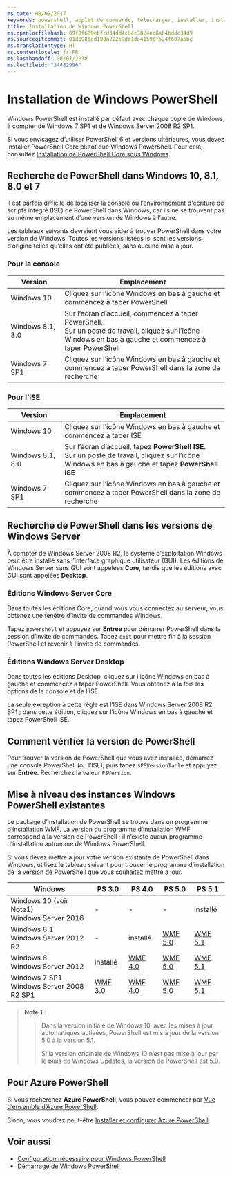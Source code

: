 ```yaml
---
ms.date: 08/09/2017
keywords: powershell, applet de commande, télécharger, installer, installation, programme d’installation, windows 10, windows 8.1, windows 8.0, windows 7
title: Installation de Windows PowerShell
ms.openlocfilehash: 89f0f689ebfcd34dd4c8ec3824ec8ab4bddc34d9
ms.sourcegitcommit: 01d6985ed190a222e9da1da41596f524f607a5bc
ms.translationtype: HT
ms.contentlocale: fr-FR
ms.lasthandoff: 06/07/2018
ms.locfileid: "34482996"
---
```

# <a name="installing-windows-powershell"></a>Installation de Windows PowerShell
Windows PowerShell est installé par défaut avec chaque copie de Windows, à compter de Windows 7 SP1 et de Windows Server 2008 R2 SP1.

Si vous envisagez d’utiliser PowerShell 6 et versions ultérieures, vous devez installer PowerShell Core plutôt que Windows PowerShell. Pour cela, consultez [Installation de PowerShell Core sous Windows](Installing-PowerShell-Core-on-Windows.md).

## <a name="finding-powershell-in-windows-10-81-80-and-7"></a>Recherche de PowerShell dans Windows 10, 8.1, 8.0 et 7

Il est parfois difficile de localiser la console ou l’environnement d'écriture de scripts intégré (ISE) de PowerShell dans Windows, car ils ne se trouvent pas au même emplacement d’une version de Windows à l’autre.

Les tableaux suivants devraient vous aider à trouver PowerShell dans votre version de Windows.
Toutes les versions listées ici sont les versions d’origine telles qu’elles ont été publiées, sans aucune mise à jour.

### <a name="for-console"></a>Pour la console

Version | Emplacement
-- | --
Windows 10 | Cliquez sur l’icône Windows en bas à gauche et commencez à taper PowerShell
Windows 8.1, 8.0 | Sur l’écran d’accueil, commencez à taper PowerShell.<br/>Sur un poste de travail, cliquez sur l’icône Windows en bas à gauche et commencez à taper PowerShell
Windows 7 SP1 | Cliquez sur l’icône Windows en bas à gauche et commencez à taper PowerShell dans la zone de recherche

### <a name="for-ise"></a>Pour l’ISE

Version | Emplacement
-- | --
Windows 10 | Cliquez sur l’icône Windows en bas à gauche et commencez à taper ISE
Windows 8.1, 8.0 | Sur l’écran d’accueil, tapez **PowerShell ISE**.<br/>Sur un poste de travail, cliquez sur l’icône Windows en bas à gauche et tapez **PowerShell ISE**
Windows 7 SP1 | Cliquez sur l’icône Windows en bas à gauche et commencez à taper PowerShell dans la zone de recherche

## <a name="finding-powershell-in-windows-server-versions"></a>Recherche de PowerShell dans les versions de Windows Server

À compter de Windows Server 2008 R2, le système d’exploitation Windows peut être installé sans l’interface graphique utilisateur (GUI).
Les éditions de Windows Server sans GUI sont appelées **Core**, tandis que les éditions avec GUI sont appelées **Desktop**.

### <a name="windows-server-core-editions"></a>Éditions Windows Server Core

Dans toutes les éditions Core, quand vous vous connectez au serveur, vous obtenez une fenêtre d’invite de commandes Windows.

Tapez `powershell` et appuyez sur **Entrée** pour démarrer PowerShell dans la session d’invite de commandes.
Tapez `exit` pour mettre fin à la session PowerShell et revenir à l’invite de commandes.

### <a name="windows-server-desktop-editions"></a>Éditions Windows Server Desktop

Dans toutes les éditions Desktop, cliquez sur l’icône Windows en bas à gauche et commencez à taper PowerShell.
Vous obtenez à la fois les options de la console et de l’ISE.

La seule exception à cette règle est l’ISE dans Windows Server 2008 R2 SP1 ; dans cette édition, cliquez sur l’icône Windows en bas à gauche et tapez PowerShell ISE.

## <a name="how-to-check-the-version-of-powershell"></a>Comment vérifier la version de PowerShell

Pour trouver la version de PowerShell que vous avez installée, démarrez une console PowerShell (ou l’ISE), puis tapez `$PSVersionTable` et appuyez sur **Entrée**. Recherchez la valeur `PSVersion`.

## <a name="upgrading-existing-windows-powershell"></a>Mise à niveau des instances Windows PowerShell existantes

Le package d’installation de PowerShell se trouve dans un programme d’installation WMF.
La version du programme d’installation WMF correspond à la version de PowerShell ; il n’existe aucun programme d’installation autonome de Windows PowerShell.

Si vous devez mettre à jour votre version existante de PowerShell dans Windows, utilisez le tableau suivant pour trouver le programme d’installation de la version de PowerShell que vous souhaitez mettre à jour.

Windows | PS 3.0 | PS 4.0 | PS 5.0 | PS 5.1 |
--|--|--|--|--|
Windows 10 (voir Note1)<br/>Windows Server 2016 | - | - | - | installé
Windows 8.1<br/>Windows Server 2012 R2 | - | installé | [WMF 5.0](https://www.microsoft.com/en-us/download/details.aspx?id=50395) | [WMF 5.1](https://www.microsoft.com/en-us/download/details.aspx?id=54616)
Windows 8<br/>Windows Server 2012 | installé | [WMF 4.0](https://www.microsoft.com/en-us/download/details.aspx?id=40855) | [WMF 5.0](https://www.microsoft.com/en-us/download/details.aspx?id=50395) | [WMF 5.1](https://www.microsoft.com/en-us/download/details.aspx?id=54616)
Windows 7 SP1<br/>Windows Server 2008 R2 SP1 | [WMF 3.0](https://www.microsoft.com/en-us/download/details.aspx?id=34595) | [WMF 4.0](https://www.microsoft.com/en-us/download/details.aspx?id=40855) | [WMF 5.0](https://www.microsoft.com/en-us/download/details.aspx?id=50395) | [WMF 5.1](https://www.microsoft.com/en-us/download/details.aspx?id=54616)

> **Note 1** :
  >>
  >> Dans la version initiale de Windows 10, avec les mises à jour automatiques activées, PowerShell est mis à jour de la version 5.0 à la version 5.1.
  >>
  >> Si la version originale de Windows 10 n’est pas mise à jour par le biais de Windows Updates, la version de PowerShell est 5.0.

## <a name="need-azure-powershell"></a>Pour Azure PowerShell

Si vous recherchez **Azure PowerShell**, vous pouvez commencer par [Vue d’ensemble d’Azure PowerShell](https://docs.microsoft.com/powershell/azure).

Sinon, vous voudrez peut-être [Installer et configurer Azure PowerShell](https://docs.microsoft.com/powershell/azure/install-azurerm-ps)

## <a name="see-also"></a>Voir aussi

- [Configuration nécessaire pour Windows PowerShell](Windows-PowerShell-System-Requirements.md)
- [Démarrage de Windows PowerShell](Starting-Windows-PowerShell.md)
